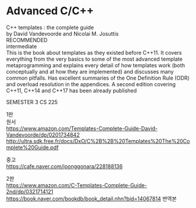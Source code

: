 # Advanced C/C++
C++ templates : the complete guide<br>
by David Vandevoorde and Nicolai M. Josuttis
<br>RECOMMENDED<br>
intermediate<br>
This is the book about templates as they existed before C++11. It covers everything from the very basics to some of the most advanced template metaprogramming and explains every detail of how templates work (both conceptually and at how they are implemented) and discusses many common pitfalls. Has excellent summaries of the One Definition Rule (ODR) and overload resolution in the appendices. A second edition covering C++11, C++14 and C++17 has been already published

SEMESTER 3
CS 225

1판<br>
원서<br>
https://www.amazon.com/Templates-Complete-Guide-David-Vandevoorde/dp/0201734842<br>
http://ultra.sdk.free.fr/docs/DxO/C%2B%2B%20Templates%20The%20Complete%20Guide.pdf

중고<br>
https://cafe.naver.com/joonggonara/228188136

2판<br>
https://www.amazon.com/C-Templates-Complete-Guide-2nd/dp/0321714121<br>
https://book.naver.com/bookdb/book_detail.nhn?bid=14067814 번역본
